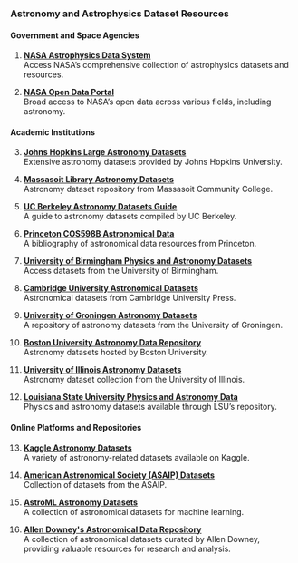 
### Astronomy and Astrophysics Dataset Resources

#### **Government and Space Agencies**
1. **[NASA Astrophysics Data System](https://science.data.nasa.gov/astrophysics-data/)**  
   Access NASA’s comprehensive collection of astrophysics datasets and resources.

2. **[NASA Open Data Portal](https://data.nasa.gov/)**  
   Broad access to NASA’s open data across various fields, including astronomy.

#### **Academic Institutions**
3. **[Johns Hopkins Large Astronomy Datasets](https://sites.krieger.jhu.edu/astronomy/large-datasets/)**  
   Extensive astronomy datasets provided by Johns Hopkins University.

4. **[Massasoit Library Astronomy Datasets](https://library.massasoit.edu/astronomy/datasets)**  
   Astronomy dataset repository from Massasoit Community College.

5. **[UC Berkeley Astronomy Datasets Guide](https://guides.lib.berkeley.edu/c.php?g=49013&p=315440)**  
   A guide to astronomy datasets compiled by UC Berkeley.

6. **[Princeton COS598B Astronomical Data](https://www.cs.princeton.edu/courses/archive/spr04/cos598B/bib/BrunnerDPS.pdf)**  
   A bibliography of astronomical data resources from Princeton.

7. **[University of Birmingham Physics and Astronomy Datasets](https://research.birmingham.ac.uk/en/organisations/physics-and-astronomy/datasets/)**  
   Access datasets from the University of Birmingham.

8. **[Cambridge University Astronomical Datasets](https://www.cambridge.org/core/books/abs/modern-statistical-methods-for-astronomy/astronomical-datasets/270F637DCB787141EC214B179E006349)**  
   Astronomical datasets from Cambridge University Press.

9. **[University of Groningen Astronomy Datasets](https://research.rug.nl/en/organisations/astronomy/datasets/)**  
   A repository of astronomy datasets from the University of Groningen.

10. **[Boston University Astronomy Data Repository](https://open.bu.edu/handle/2144/41270)**  
    Astronomy datasets hosted by Boston University.

11. **[University of Illinois Astronomy Datasets](https://experts.illinois.edu/en/organisations/astronomy/datasets/)**  
    Astronomy dataset collection from the University of Illinois.

12. **[Louisiana State University Physics and Astronomy Data](https://repository.lsu.edu/physics_astronomy_data/)**  
    Physics and astronomy datasets available through LSU’s repository.

#### **Online Platforms and Repositories**
13. **[Kaggle Astronomy Datasets](https://www.kaggle.com/datasets?tags=7401-Astronomy)**  
    A variety of astronomy-related datasets available on Kaggle.

14. **[American Astronomical Society (ASAIP) Datasets](https://asaip.psu.edu/resources/datasets/)**  
    Collection of datasets from the ASAIP.

15. **[AstroML Astronomy Datasets](https://www.astroml.org/examples/datasets/index.html)**  
    A collection of astronomical datasets for machine learning.

16. **[Allen Downey's Astronomical Data Repository](https://github.com/AllenDowney/AstronomicalData)**  
    A collection of astronomical datasets curated by Allen Downey, providing valuable resources for research and analysis.

